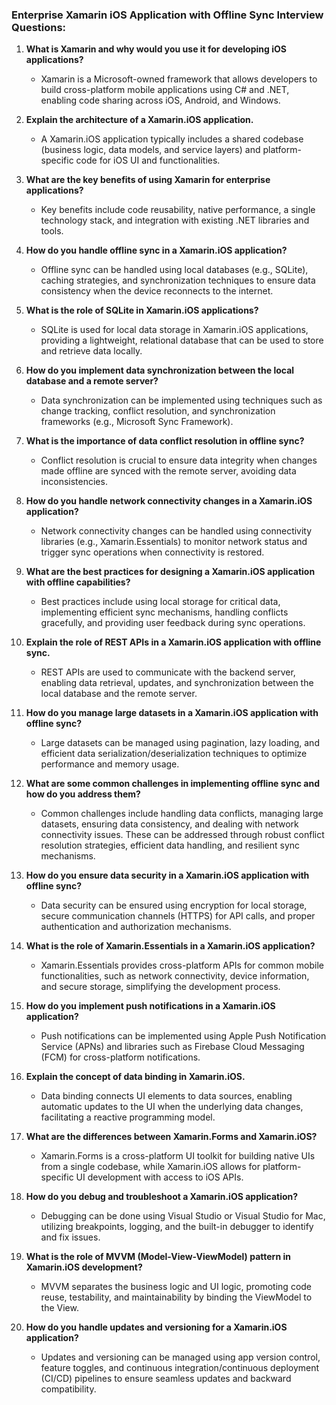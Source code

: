 ### Enterprise Xamarin iOS Application with Offline Sync Interview Questions:

1. **What is Xamarin and why would you use it for developing iOS applications?**
   - Xamarin is a Microsoft-owned framework that allows developers to build cross-platform mobile applications using C# and .NET, enabling code sharing across iOS, Android, and Windows.

2. **Explain the architecture of a Xamarin.iOS application.**
   - A Xamarin.iOS application typically includes a shared codebase (business logic, data models, and service layers) and platform-specific code for iOS UI and functionalities.

3. **What are the key benefits of using Xamarin for enterprise applications?**
   - Key benefits include code reusability, native performance, a single technology stack, and integration with existing .NET libraries and tools.

4. **How do you handle offline sync in a Xamarin.iOS application?**
   - Offline sync can be handled using local databases (e.g., SQLite), caching strategies, and synchronization techniques to ensure data consistency when the device reconnects to the internet.

5. **What is the role of SQLite in Xamarin.iOS applications?**
   - SQLite is used for local data storage in Xamarin.iOS applications, providing a lightweight, relational database that can be used to store and retrieve data locally.

6. **How do you implement data synchronization between the local database and a remote server?**
   - Data synchronization can be implemented using techniques such as change tracking, conflict resolution, and synchronization frameworks (e.g., Microsoft Sync Framework).

7. **What is the importance of data conflict resolution in offline sync?**
   - Conflict resolution is crucial to ensure data integrity when changes made offline are synced with the remote server, avoiding data inconsistencies.

8. **How do you handle network connectivity changes in a Xamarin.iOS application?**
   - Network connectivity changes can be handled using connectivity libraries (e.g., Xamarin.Essentials) to monitor network status and trigger sync operations when connectivity is restored.

9. **What are the best practices for designing a Xamarin.iOS application with offline capabilities?**
   - Best practices include using local storage for critical data, implementing efficient sync mechanisms, handling conflicts gracefully, and providing user feedback during sync operations.

10. **Explain the role of REST APIs in a Xamarin.iOS application with offline sync.**
    - REST APIs are used to communicate with the backend server, enabling data retrieval, updates, and synchronization between the local database and the remote server.

11. **How do you manage large datasets in a Xamarin.iOS application with offline sync?**
    - Large datasets can be managed using pagination, lazy loading, and efficient data serialization/deserialization techniques to optimize performance and memory usage.

12. **What are some common challenges in implementing offline sync and how do you address them?**
    - Common challenges include handling data conflicts, managing large datasets, ensuring data consistency, and dealing with network connectivity issues. These can be addressed through robust conflict resolution strategies, efficient data handling, and resilient sync mechanisms.

13. **How do you ensure data security in a Xamarin.iOS application with offline sync?**
    - Data security can be ensured using encryption for local storage, secure communication channels (HTTPS) for API calls, and proper authentication and authorization mechanisms.

14. **What is the role of Xamarin.Essentials in a Xamarin.iOS application?**
    - Xamarin.Essentials provides cross-platform APIs for common mobile functionalities, such as network connectivity, device information, and secure storage, simplifying the development process.

15. **How do you implement push notifications in a Xamarin.iOS application?**
    - Push notifications can be implemented using Apple Push Notification Service (APNs) and libraries such as Firebase Cloud Messaging (FCM) for cross-platform notifications.

16. **Explain the concept of data binding in Xamarin.iOS.**
    - Data binding connects UI elements to data sources, enabling automatic updates to the UI when the underlying data changes, facilitating a reactive programming model.

17. **What are the differences between Xamarin.Forms and Xamarin.iOS?**
    - Xamarin.Forms is a cross-platform UI toolkit for building native UIs from a single codebase, while Xamarin.iOS allows for platform-specific UI development with access to iOS APIs.

18. **How do you debug and troubleshoot a Xamarin.iOS application?**
    - Debugging can be done using Visual Studio or Visual Studio for Mac, utilizing breakpoints, logging, and the built-in debugger to identify and fix issues.

19. **What is the role of MVVM (Model-View-ViewModel) pattern in Xamarin.iOS development?**
    - MVVM separates the business logic and UI logic, promoting code reuse, testability, and maintainability by binding the ViewModel to the View.

20. **How do you handle updates and versioning for a Xamarin.iOS application?**
    - Updates and versioning can be managed using app version control, feature toggles, and continuous integration/continuous deployment (CI/CD) pipelines to ensure seamless updates and backward compatibility.
